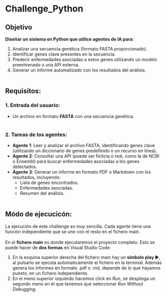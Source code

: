 # Challenge_Python

## Objetivo
**Diseñar un sistema en Python que utilice agentes de IA para:** <br>
1. Analizar una secuencia genética (formato FASTA proporcionado).<br>
2. Identificar genes clave presentes en la secuencia.<br>
3. Predecir enfermedades asociadas a estos genes utilizando un modelo preentrenado o una API externa.<br>
4. Generar un informe automatizado con los resultados del análisis.<br><br>

## Requisitos:

### 1. Entrada del usuario:<br>
  - Un archivo en formato **FASTA** con una secuencia genética.<br><br>
### 2. Tareas de los agentes:<br>
  - **Agente 1**: Leer y analizar el archivo FASTA, identificando genes clave (utilizando un diccionario de genes predefinido o un recurso en línea).<br>
  - **Agente 2**: Consultar una API (puede ser ficticia o real, como la de NCBI o Ensembl) para buscar enfermedades asociadas a los genes detectados.<br>
  - **Agente 3**: Generar un informe en formato PDF o Markdown con los resultados, incluyendo:<br>
    - Lista de genes encontrados.<br>
    - Enfermedades asociadas.<br>
    - Resumen del análisis.<br><br>

## Módo de ejecucicón:
La ejecución de este challenge es muy sencilla. Cada agente tiene una función independiente que se une con el resto en el fichero main. <br><br>
En el **fichero main** es donde ejecutaremos el proyecto completo. Esto se puede hacer de **dos formas** en Visual Studio Code: 
 1. En la esquina superior derecha del fichero main hay un **símbolo play ▶︎**, al pulsarlo se ejecuta automaticamente el fichero en la terminal. Además genera los informes en formato .pdf o .md, depende de lo que hayamos puesto, en un fichero independiente.
 2. En el menú superior izquierdo hacemos click en *Run*, se despliega un segundo menú en el que tenemos que seleccionar *Run Without Debugging*.

